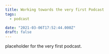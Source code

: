 ```yaml
---
title: Working towards the very first Podcast
tags:
  - podcast

date: "2021-03-06T17:52:44.000Z"
draft: false
---
```


placeholder for the very first podcast.
